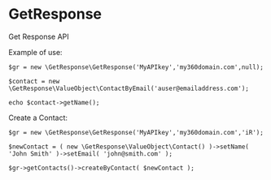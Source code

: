 # GetResponse
Get Response API

Example of use:
```
$gr = new \GetResponse\GetResponse('MyAPIkey','my360domain.com',null);

$contact = new \GetResponse\ValueObject\ContactByEmail('auser@emailaddress.com');

echo $contact->getName();

```

Create a Contact:
```
$gr = new \GetResponse\GetResponse('MyAPIkey','my360domain.com','iR');

$newContact = ( new \GetResponse\ValueObject\Contact() )->setName( 'John Smith' )->setEmail( 'john@smith.com' );

$gr->getContacts()->createByContact( $newContact );
```
